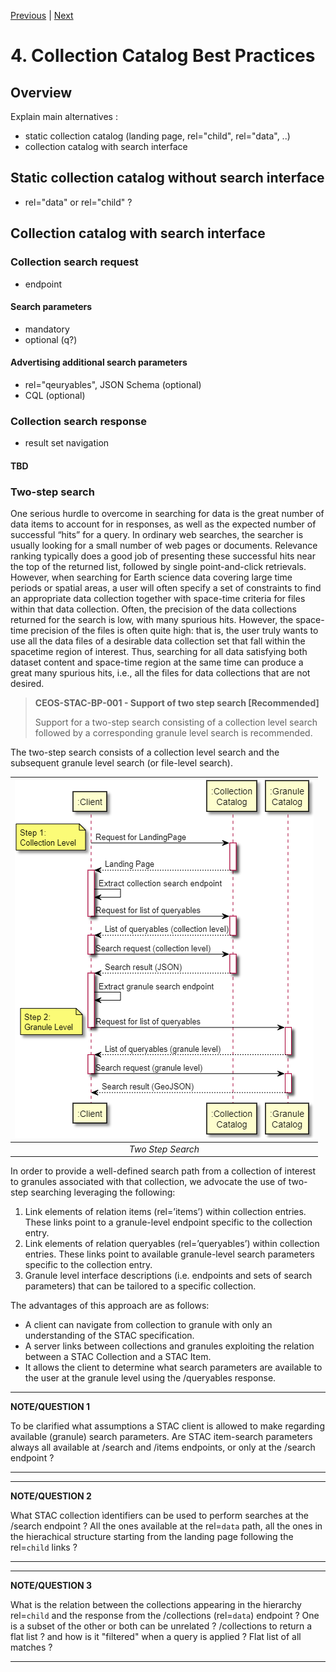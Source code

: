 [Previous](3-granule-catalogs.md) | [Next](5-granule-metadata.md)
# 4. Collection Catalog Best Practices

[//]: # (this is a comment)

## Overview

Explain main alternatives :
- static collection catalog (landing page, rel="child", rel="data", ..)
- collection catalog with search interface

## Static collection catalog without search interface

- rel="data" or rel="child" ?

## Collection catalog with search interface

### Collection search request

- endpoint

#### Search parameters

- mandatory
- optional (q?)

#### Advertising additional search parameters

- rel="qeuryables", JSON Schema (optional)
- CQL (optional)

### Collection search response

- result set navigation

#### TBD

### Two-step search

One serious hurdle to overcome in searching for data is the great number of data items to account
for in responses, as well as the expected number of successful “hits” for a query. In ordinary web
searches, the searcher is usually looking for a small number of web pages or documents.
Relevance ranking typically does a good job of presenting these successful hits near the top of
the returned list, followed by single point-and-click retrievals. However, when searching for Earth
science data covering large time periods or spatial areas, a user will often specify a set of
constraints to find an appropriate data collection together with space-time criteria for files within
that data collection. Often, the precision of the data collections returned for the search is low, with
many spurious hits. However, the space-time precision of the files is often quite high: that is, the
user truly wants to use all the data files of a desirable data collection set that fall within the spacetime region of interest. Thus, searching for all data satisfying both dataset content and space-time
region at the same time can produce a great many spurious hits, i.e., all the files for data
collections that are not desired.

> **CEOS-STAC-BP-001 - Support of two step search [Recommended]**<a name="BP-001"></a>
> 
> Support for a two-step search consisting of a collection level search followed by a corresponding granule level search is recommended.

The two-step search consists of a collection level search and the subsequent granule level search
(or file-level search).

| ![Two step search](./figures/two-step.png "Two step search") |
|:--:| 
| *Two Step Search* |

In order to provide a well-defined search path from a collection of interest to granules associated
with that collection, we advocate the use of two-step searching leveraging the following:

1. Link elements of relation items (rel=’items’) within collection entries. These links point
to a granule-level endpoint specific to the collection entry.
1. Link elements of relation queryables (rel=’queryables’) within collection entries. These links point
to available granule-level search parameters specific to the collection entry.
2. Granule level interface descriptions (i.e. endpoints and sets of search parameters) that can be tailored to a specific collection.

The advantages of this approach are as follows:

- A client can navigate from collection to granule with only an understanding of the STAC specification.
- A server links between collections and granules exploiting the relation between a STAC Collection and a STAC Item.
- It allows the client to determine what search parameters are available to the user at the
granule level using the /queryables response.

---
**NOTE/QUESTION 1**

To be clarified what assumptions a STAC client is allowed to make regarding available (granule) search parameters.  Are STAC item-search parameters always all available at /search and /items endpoints, or only at the /search endpoint ?  

---

---
**NOTE/QUESTION 2**

What STAC collection ìdentifiers can be used to perform searches at the /search endpoint ?  All the ones available at the rel=`data` path, all the ones in the hierachical structure starting from the landing page following the rel=`child` links ?

---

---
**NOTE/QUESTION 3**

What is the relation between the collections appearing in the hierarchy rel=`child` and the response from the /collections (rel=`data`) endpoint ?  One is a subset of the other or both can be unrelated ?   /collections to return a flat list ?  and how is it "filtered" when a query is applied ?  Flat list of all matches ?

---
